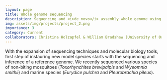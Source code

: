 ```yaml
---
layout: page
title: Whole genome sequencing
description: Sequencing and <i>de novo</i> assembly whole genome using PacBio and Hi-C techniques. 
img: assets/img/projects/project_2.png
importance: 3
category: Current
collaborators: Christina Holzapfel & William Bradshaw (University of Oregon, USA), DaeNia La Rodé (University of Leicester, UK), Roberto Feuda & Charalambos Kyriacou (PIs, University of Leicester, UK)
---
```


With the expansion of sequencing techniques and molecular biology tools, first step of instauring new model species starts with the sequencng and inference of a reference genome. We recently sequenced various species of non-biting mosquitoes (<i>Toxorhynchites brevipalpis</i> and <i>Wyeomnia smithii</i>) and marine species (<i>Eurydice pulchra</i> and <i>Pleurobrachia pileus</i>). 